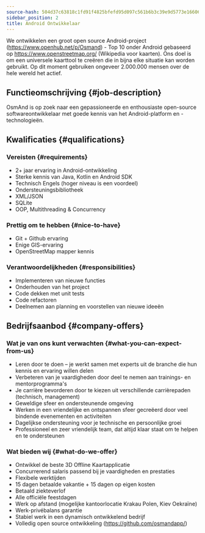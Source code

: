 ```yaml
---
source-hash: 504d37c63818c1fd91f4825bfefd95d097c561b6b3c39e9d5773e16606a55a9f
sidebar_position: 2
title: Android Ontwikkelaar
---
```


We ontwikkelen een groot open source Android-project (https://www.openhub.net/p/Osmand) - Top 10 onder Android gebaseerd op https://www.openstreetmap.org/ (Wikipedia voor kaarten). Ons doel is om een universele kaarttool te creëren die in bijna elke situatie kan worden gebruikt. Op dit moment gebruiken ongeveer 2.000.000 mensen over de hele wereld het actief.

## Functieomschrijving {#job-description}
OsmAnd is op zoek naar een gepassioneerde en enthousiaste open-source softwareontwikkelaar met goede kennis van het Android-platform en -technologieën.

## Kwalificaties {#qualifications}

### Vereisten {#requirements}
- 2+ jaar ervaring in Android-ontwikkeling
- Sterke kennis van Java, Kotlin en Android SDK
- Technisch Engels (hoger niveau is een voordeel)
- Ondersteuningsbibliotheek
- XML/JSON
- SQLite
- OOP, Multithreading & Concurrency

### Prettig om te hebben {#nice-to-have}
- Git + Github ervaring
- Enige GIS-ervaring
- OpenStreetMap mapper kennis

### Verantwoordelijkheden {#responsibilities}
- Implementeren van nieuwe functies
- Onderhouden van het project
- Code dekken met unit tests
- Code refactoren
- Deelnemen aan planning en voorstellen van nieuwe ideeën

## Bedrijfsaanbod {#company-offers}

### Wat je van ons kunt verwachten {#what-you-can-expect-from-us}
- Leren door te doen – je werkt samen met experts uit de branche die hun kennis en ervaring willen delen
- Verbeteren van je vaardigheden door deel te nemen aan trainings- en mentorprogramma's
- Je carrière bevorderen door te kiezen uit verschillende carrièrepaden (technisch, management)
- Geweldige sfeer en ondersteunende omgeving
- Werken in een vriendelijke en ontspannen sfeer gecreëerd door veel bindende evenementen en activiteiten
- Dagelijkse ondersteuning voor je technische en persoonlijke groei
- Professioneel en zeer vriendelijk team, dat altijd klaar staat om te helpen en te ondersteunen

### Wat bieden wij {#what-do-we-offer}
- Ontwikkel de beste 3D Offline Kaartapplicatie
- Concurrerend salaris passend bij je vaardigheden en prestaties
- Flexibele werktijden
- 15 dagen betaalde vakantie + 15 dagen op eigen kosten
- Betaald ziekteverlof
- Alle officiële feestdagen
- Werk op afstand (mogelijke kantoorlocatie Krakau Polen, Kiev Oekraïne)
- Werk-privébalans garantie
- Stabiel werk in een dynamisch ontwikkelend bedrijf
- Volledig open source ontwikkeling (https://github.com/osmandapp/)